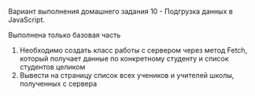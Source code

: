Вариант выполнения домашнего задания  10 - Подгрузка данных в JavaScript.

Выполнена только базовая часть

1. Необходимо создать класс работы с сервером через метод Fetch, который получает данные по конкретному студенту и список студентов целиком
2. Вывести на страницу список всех учеников и учителей школы, полученных с сервера